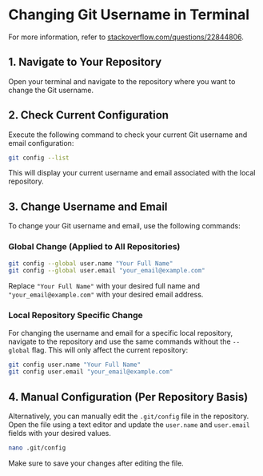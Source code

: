 # Changing Git Username in Terminal

For more information, refer to [stackoverflow.com/questions/22844806](https://stackoverflow.com/questions/22844806/how-to-change-my-git-username-in-terminal).

## 1. Navigate to Your Repository

Open your terminal and navigate to the repository where you want to change the Git username.

## 2. Check Current Configuration

Execute the following command to check your current Git username and email configuration:

```bash
git config --list
```

This will display your current username and email associated with the local repository.

## 3. Change Username and Email

To change your Git username and email, use the following commands:

### Global Change (Applied to All Repositories)

```bash
git config --global user.name "Your Full Name"
git config --global user.email "your_email@example.com"
```

Replace `"Your Full Name"` with your desired full name and `"your_email@example.com"` with your desired email address.

### Local Repository Specific Change

For changing the username and email for a specific local repository, navigate to the repository and use the same commands without the `--global` flag. This will only affect the current repository:

```bash
git config user.name "Your Full Name"
git config user.email "your_email@example.com"
```

## 4. Manual Configuration (Per Repository Basis)

Alternatively, you can manually edit the `.git/config` file in the repository. Open the file using a text editor and update the `user.name` and `user.email` fields with your desired values.

```bash
nano .git/config
```

Make sure to save your changes after editing the file.
